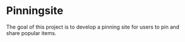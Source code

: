 Pinningsite
===========

The goal of this project is to develop a pinning site for users to pin and share popular items.
